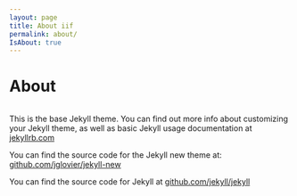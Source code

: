 ```yaml
---
layout: page
title: About iif
permalink: about/
IsAbout: true
---
```


<div class = "pageHeader">
	<h1 class = "pageTitle">
		About
	</h1>
	<img class = "pageImage" />
</div>

This is the base Jekyll theme. You can find out more info about customizing your Jekyll theme, as well as basic Jekyll usage documentation at [jekyllrb.com](http://jekyllrb.com/)

You can find the source code for the Jekyll new theme at: [github.com/jglovier/jekyll-new](https://github.com/jglovier/jekyll-new)

You can find the source code for Jekyll at [github.com/jekyll/jekyll](https://github.com/jekyll/jekyll)
